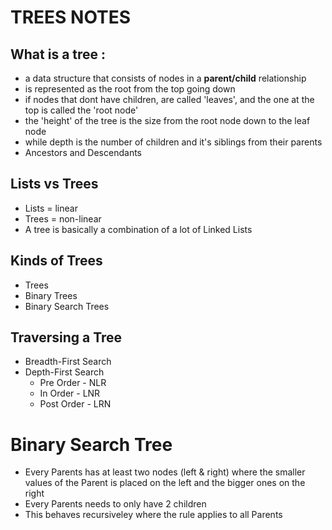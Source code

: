 # TREES NOTES

## What is a tree :

- a data structure that consists of nodes in a <strong>parent/child</strong> relationship <br>
- is represented as the root from the top going down <br>
- if nodes that dont have children, are called 'leaves', and the one at the top is called the 'root node' <br>
- the 'height' of the tree is the size from the root node down to the leaf node <br>
- while depth is the number of children and it's siblings from their parents <br>
- Ancestors and Descendants <br>

## Lists vs Trees

- Lists = linear <br>
- Trees = non-linear <br>
- A tree is basically a combination of a lot of Linked Lists <br>

## Kinds of Trees

- Trees <br>
- Binary Trees <br>
- Binary Search Trees <br>

## Traversing a Tree

- Breadth-First Search <br>
- Depth-First Search <br>
  - Pre Order - NLR
  - In Order - LNR
  - Post Order - LRN

# Binary Search Tree

- Every Parents has at least two nodes (left & right) where the smaller values of the Parent is placed on the left and the bigger ones on the right <br>
- Every Parents needs to only have 2 children <br>
- This behaves recursiveley where the rule applies to all Parents <br>
